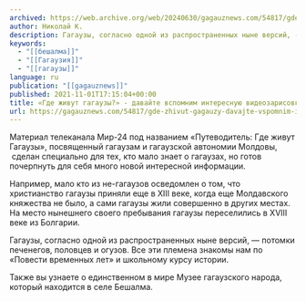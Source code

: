 ```yaml
---
archived: https://web.archive.org/web/20240630/gagauznews.com/54817/gde-zhivut-gagauzy-davajte-vspomnim-interesnuyu-videozarisovku.html
author: Николай К.
description: Гагаузы, согласно одной из распространенных ныне версий, - потомки печенегов, половцев и огузов. Все эти племена знакомы нам по «Повести временны лет» и школьному курсу истории.
keywords:
  - "[[бешалма]]"
  - "[[Гагаузия]]"
  - "[[гагаузы]]"
language: ru
publication: "[[gagauznews]]"
published: 2021-11-01T17:15:04+00:00
title: «Где живут гагаузы?» - давайте вспомним интересную видеозарисовку
url: https://gagauznews.com/54817/gde-zhivut-gagauzy-davajte-vspomnim-interesnuyu-videozarisovku.html
---
```


Материал телеканала Мир-24 под названием «Путеводитель: Где живут Гагаузы», посвященный гагаузам и гагаузской автономии Молдовы,  сделан специально для тех, кто мало знает о гагаузах, но готов почерпнуть для себя много новой интересной информации.

Например, мало кто из не-гагаузов осведомлен о том, что христианство гагаузы приняли еще в XIII веке, когда еще Молдавского княжества не было, а сами гагаузы жили совершенно в других местах. На место нынешнего своего пребывания гагаузы переселились в XVIII веке из Болгарии.

Гагаузы, согласно одной из распространенных ныне версий, — потомки печенегов, половцев и огузов. Все эти племена знакомы нам по «Повести временных лет» и школьному курсу истории.

Также вы узнаете о единственном в мире Музее гагаузского народа, который находится в селе Бешалма.